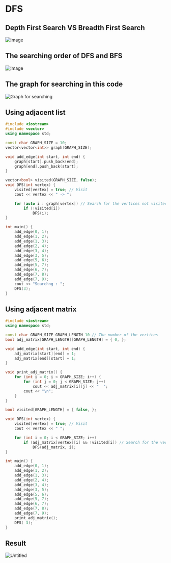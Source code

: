 # DFS
## Depth First Search VS Breadth First Search
![image](https://user-images.githubusercontent.com/67142421/149474909-755eb088-f437-48c2-8e98-e9d0f4f2ea5f.png)

## The searching order of DFS and BFS
![image](https://user-images.githubusercontent.com/67142421/149474919-bd949f3b-17ae-4d10-a222-729a023e1e64.png)

## The graph for searching in this code
![Graph for searching](https://user-images.githubusercontent.com/67142421/149482856-ba8dcc40-4928-4a6a-bef6-782ad4778e2a.png)

## Using adjacent list
~~~c++
#include <iostream>
#include <vector>
using namespace std;

const char GRAPH_SIZE = 10;
vector<vector<int>> graph(GRAPH_SIZE);

void add_edge(int start, int end) {
	graph[start].push_back(end);
	graph[end].push_back(start);
}

vector<bool> visited(GRAPH_SIZE, false);
void DFS(int vertex) {
	visited[vertex] = true; // Visit
	cout << vertex << " -> ";

	for (auto i : graph[vertex]) // Search for the vertices not visited
		if (!visited[i])
			DFS(i);
}

int main() {
	add_edge(0, 1);
	add_edge(1, 2);
	add_edge(1, 3);
	add_edge(2, 4);
	add_edge(3, 4);
	add_edge(3, 5);
	add_edge(5, 6);
	add_edge(5, 7);
	add_edge(6, 7);
	add_edge(7, 8);
	add_edge(7, 9);
	cout << "Searchng : ";
	DFS(3);
}
~~~

## Using adjacent matrix
~~~c++
#include <iostream>
using namespace std;

const char GRAPH_SIZE GRAPH_LENGTH 10 // The number of the vertices
bool adj_matrix[GRAPH_LENGTH][GRAPH_LENGTH] = { 0, };

void add_edge(int start, int end) {
	adj_matrix[start][end] = 1;
	adj_matrix[end][start] = 1;
}

void print_adj_matrix() {
	for (int i = 0; i < GRAPH_SIZE; i++) {
		for (int j = 0; j < GRAPH_SIZE; j++)
			cout << adj_matrix[i][j] << "  ";
		cout << "\n";
	}
}

bool visited[GRAPH_LENGTH] = { false, };

void DFS(int vertex) {
	visited[vertex] = true; // Visit
	cout << vertex << " ";

	for (int i = 0; i < GRAPH_SIZE; i++)
		if (adj_matrix[vertex][i] && !visited[i]) // Search for the vertices not visited
			DFS(adj_matrix, i);
}

int main() {
	add_edge(0, 1);
	add_edge(1, 2);
	add_edge(1, 3);
	add_edge(2, 4);
	add_edge(3, 4);
	add_edge(3, 5);
	add_edge(5, 6);
	add_edge(5, 7);
	add_edge(6, 7);
	add_edge(7, 8);
	add_edge(7, 9);
	print_adj_matrix();
	DFS( 3);
}
~~~

## Result
![Untitled](https://user-images.githubusercontent.com/67142421/149482085-dc2c4135-8928-499e-9ba3-7ed7aa621311.png)
